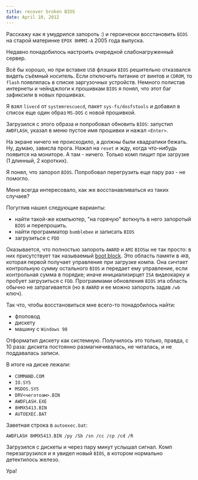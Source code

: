 ```yaml
---
title: recover broken BIOS
date: April 10, 2012
---
```


Расскажу как я умудрился запороть :) и героически восстановить `BIOS`
на старой материнке `EPOX 8HMMI-A` 2005 года выпуска.

Недавно понадобилось настроить очередной слабонагруженный сервер.

Всё бы хорошо, но при вставке `USB` флэшки `BIOS` решительно
отказвался видеть съёмный носитель. Если отключить питание от винтов и
`CDROM`, то `flash` появлялась в списке заргузочных устройств.
Немного полистав интернеты и чейнджлоги к прошивкам `BIOS` я понял,
что этот баг зафиксили в новых прошивках.

Я взял `livecd` от `systemrescuecd`, пакет `sys-fs/dosfstools` и
добавил в список еще один образ `MS-DOS` с новой прошивкой.

Загрузился с этого образа и попробовал обновить `BIOS`: запустил
`AWDFLASH`, указал в меню пустое имя прошивки и нажал `<Enter>`.

На экране ничего не происходило, а должны были квадратики бежать. Ну,
думаю, зависла прога. Нажал на `reset` и жду, когда что-нибудь
появится на мониторе. А там - ничего. Только комп пищит при загрузке (1
длинный, 2 коротких).

Я понял, что запорол `BIOS`. Попробовал перегрузить еще пару раз -
не помогло.

Меня всегда интересовало, как же восстанавливаться из таких случаев?

Погуглив нашел следующие варианты:

- найти такой-же компьютер, "на горячую" воткнуть в него запоротый
  `BIOS` и перепрошить.
- найти программатор `bumblebee` и записать `BIOS`
- загрузиться с `FDD`

Оказывается, что полностью запороть `AWARD` и `AMI` `BIOS`ы не так
просто: в них присутствует так называемый [boot
block](http://www.pcguide.com/ref/mbsys/bios/compBoot-c.html). Это
область памяти в `4KB`, которая первой получает управление при
загрузке компа. Она сичтает контрольную сумму остального `BIOS` и
передает ему управление, если контрольная сумма в порядке; иначе
инициализирцет `ISA` видеокарку и пробует загрузиться с `FDD`.
Программами обновления `BIOS` эта область обычно не затрагивается
(но в `AWARD` и ее можно запороть задав `/wb` ключ).

Так что, чтобы восстановиться мне всего-то понадобилось найти:

- флоповод
- дискету
- машину с `Windows 98`

Отформатил дискету как системную. Получилось это только, правда, с 10
раза: дискета постоянно размагничивалась, не читалась, и не поддавалась
записи.

В итоге на диске лежали:

- `COMMAND.COM`
- `IO.SYS`
- `MSDOS.SYS`
- `DRV<чеготоам>.BIN`
- `AWDFLASH.EXE`
- `8HMX5413.BIN`
- `AUTOEXEC.BAT`

Заветная строка в `autoexec.bat`:

`AWDFLASH 8HMX5413.BIN /py /Sb /sn /cc /cp /cd /R`

Загрузился с дискеты и через пару минут услышал сигнал. Комп
перезагрузился и я увидел новый `BIOS`, в котором нормально
детектилось железо.

Ура!
